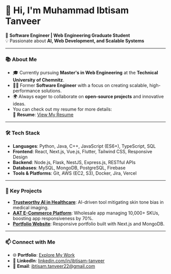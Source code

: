 # 👋 Hi, I'm Muhammad Ibtisam Tanveer

🚀 **Software Engineer | Web Engineering Graduate Student**  
💡 Passionate about **AI, Web Development, and Scalable Systems**

---

### 📚 About Me
- 🎓 Currently pursuing **Master's in Web Engineering** at the **Technical University of Chemnitz**.
- 👨‍💻 Former **Software Engineer** with a focus on creating scalable, high-performance solutions.
- 🌍 Always eager to collaborate on **open-source projects** and innovative ideas.
- You can check out my resume for more details:  
📄 **Resume**: [View My Resume](https://github.com/ibtisam-tanveer/ibtisam-tanveer/blob/main/muhammad_ibtisam_tanveer_software_developer.pdf)


---

### 🛠️ Tech Stack
- **Languages**: Python, Java, C++, JavaScript (ES6+), TypeScript, SQL  
- **Frontend**: React, Next.js, Vue.js, Flutter, Tailwind CSS, Responsive Design  
- **Backend**: Node.js, Flask, NestJS, Express.js, RESTful APIs  
- **Databases**: MySQL, MongoDB, PostgreSQL, Firebase  
- **Tools & Platforms**: Git, AWS (EC2, S3), Docker, Jira, Vercel  

---

### 🌟 Key Projects
- **[Trustworthy AI in Healthcare](#)**: AI-driven tool mitigating skin tone bias in medical imaging.
- **[AAT E-Commerce Platform](#)**: Wholesale app managing 10,000+ SKUs, boosting app responsiveness by 70%.
- **[Portfolio Website](#)**: Responsive portfolio built with Next.js and MongoDB.

---

### 📫 Connect with Me
- 🌐 **Portfolio**: [Explore My Work](#)  
- 💼 **LinkedIn**: [linkedin.com/in/ibtisam-tanveer](https://linkedin.com/in/ibtisam-tanveer)  
- 📧 **Email**: [ibtisam.tanveer22@gmail.com](mailto:ibtisam.tanveer22@gmail.com)  
